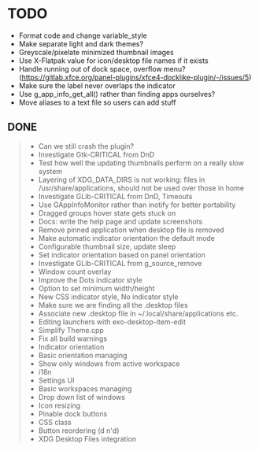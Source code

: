 # TODO

+ Format code and change variable_style
+ Make separate light and dark themes?
+ Greyscale/pixelate minimized thumbnail images
+ Use X-Flatpak value for icon/desktop file names if it exists
+ Handle running out of dock space, overflow menu? (https://gitlab.xfce.org/panel-plugins/xfce4-docklike-plugin/-/issues/5)
+ Make sure the label never overlaps the indicator
+ Use g_app_info_get_all() rather than finding apps ourselves?
+ Move aliases to a text file so users can add stuff

## DONE

> + Can we still crash the plugin?
> + Investigate Gtk-CRITICAL from DnD
> + Test how well the updating thumbnails perform on a really slow system
> + Layering of XDG_DATA_DIRS is not working: files in /usr/share/applications, should not be used over those in home
> + Investigate GLib-CRITICAL from DnD, Timeouts
> + Use GAppInfoMonitor rather than inotify for better portability
> + Dragged groups hover state gets stuck on
> + Docs: write the help page and update screenshots
> + Remove pinned application when desktop file is removed
> + Make automatic indicator orientation the default mode
> + Configurable thumbnail size, update sleep
> + Set indicator orientation based on panel orientation
> + Investigate GLib-CRITICAL from g_source_remove
> + Window count overlay
> + Improve the Dots indicator style
> + Option to set minimum width/height
> + New CSS indicator style, No indicator style
> + Make sure we are finding all the .desktop files
> + Associate new .desktop file in ~/.local/share/applications etc.
> + Editing launchers with exo-desktop-item-edit
> + Simplify Theme.cpp
> + Fix all build warnings
> + Indicator orientation
> + Basic orientation managing
> + Show only windows from active workspace
> + i18n
> + Settings UI
> + Basic workspaces managing
> + Drop down list of windows
> + Icon resizing
> + Pinable dock buttons
> + CSS class
> + Button reordering (d n'd)
> + XDG Desktop Files integration
